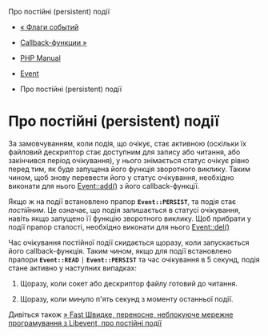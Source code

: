 Про постійні (persistent) події

-   [« Флаги событий](event.flags.html)
    
-   [Callback-функции »](event.callbacks.html)
    
-   [PHP Manual](index.html)
    
-   [Event](book.event.html)
    
-   Про постійні (persistent) події
    

# Про постійні (persistent) події

За замовчуванням, коли подія, що очікує, стає активною (оскільки їх файловий дескриптор стає доступним для запису або читання, або закінчився період очікування), у нього знімається статус очікує рівно перед тим, як буде запущена його функція зворотного виклику. Таким чином, щоб знову перевести його у статус очікування, необхідно виконати для нього [Event::add()](event.add.html) з його callback-функції.

Якщо ж на події встановлено прапор **`Event::PERSIST`**, та подія стає *постійним*. Це означає, що подія залишається в статусі очікування, навіть якщо запущено її функцію зворотного виклику. Щоб прибрати у події прапор сталості, необхідно виконати для нього [Event::del()](event.del.html)

Час очікування постійної події скидається щоразу, коли запускається його callback-функція. Таким чином, якщо для події встановлено прапори **`Event::READ`** `|` **`Event::PERSIST`** та час очікування в 5 секунд, подія стане активно у наступних випадках:

1.  Щоразу, коли сокет або дескриптор файлу готовий до читання.
    
2.  Щоразу, коли минуло п'ять секунд з моменту останньої події.
    

Дивіться також [» Fast Швидке, переносне, неблокуюче мережне програмування з Libevent, про постійні події](http://www.wangafu.net/~nickm/libevent-book/Ref4_event.html#_about_event_persistence)